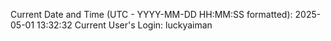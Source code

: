 Current Date and Time (UTC - YYYY-MM-DD HH:MM:SS formatted): 2025-05-01 13:32:32
Current User's Login: luckyaiman
